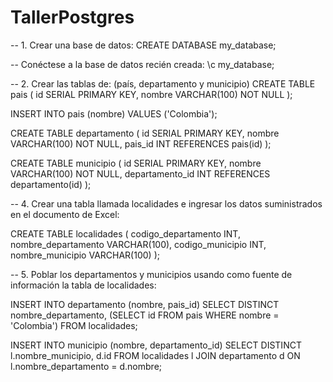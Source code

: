 # TallerPostgres

-- 1. Crear una base de datos:
CREATE DATABASE my_database;

-- Conéctese a la base de datos recién creada:
\c my_database;

-- 2. Crear las tablas de:  (país, departamento y municipio)
CREATE TABLE pais (
    id SERIAL PRIMARY KEY,
    nombre VARCHAR(100) NOT NULL
);

INSERT INTO pais (nombre) VALUES ('Colombia');

CREATE TABLE departamento (
    id SERIAL PRIMARY KEY,
    nombre VARCHAR(100) NOT NULL,
    pais_id INT REFERENCES pais(id)
);

CREATE TABLE municipio (
    id SERIAL PRIMARY KEY,
    nombre VARCHAR(100) NOT NULL,
    departamento_id INT REFERENCES departamento(id)
);

-- 4. Crear una tabla llamada localidades e ingresar los datos suministrados en el documento de Excel:

CREATE TABLE localidades (
    codigo_departamento INT,
    nombre_departamento VARCHAR(100),
    codigo_municipio INT,
    nombre_municipio VARCHAR(100)
);

-- 5. Poblar los departamentos y municipios usando como fuente de información la tabla de localidades:

INSERT INTO departamento (nombre, pais_id)
SELECT DISTINCT nombre_departamento, (SELECT id FROM pais WHERE nombre = 'Colombia')
FROM localidades;

INSERT INTO municipio (nombre, departamento_id)
SELECT DISTINCT l.nombre_municipio, d.id
FROM localidades l
JOIN departamento d ON l.nombre_departamento = d.nombre;

